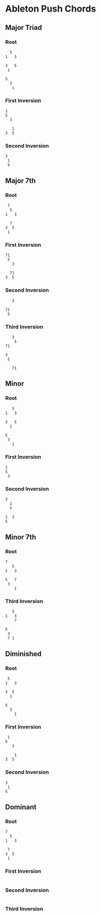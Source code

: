 # Ableton Push Chords

## Major Triad

### Root

```
  5
1   3

3   5
 1

5
  3
   1
```

### First Inversion

```
1
5
  3

   1
3  5
```

### Second Inversion

```
3
 1
 5
```

## Major 7th

### Root

```
 7
  5
1   3

  7
3  5
 1
```

### First Inversion

```
71
 5
   3

  71
3  5
```

### Second Inversion

```
   3

71
 5
```

### Third Inversion

```
   3
    5
71

3
 5

   71
```

## Minor

### Root

```
   5
1   3

3   5
  1

5
 3
   1
```

### First Inversion
```
1
5
 3
```

### Second Inversion

```
3
  1
  5

1  3
5
```

## Minor 7th

### Root

```
7
   5
1   3

5   7
 3
    1
```

### Third Inversion

```
   5
1   3
    7

5
 3
 7 1
```

## Diminished

### Root
```
 5
1   3

3  5
  1

5
  3
    1
```

### First Inversion

```
 1
5
   3

    1
3  5
```

### Second Inversion

```
3
 1
5
```

## Dominant

### Root

```
7
  5
1   3

 7
3  5
 1
```

### First Inversion

```
```

### Second Inversion

```
```

### Third Inversion

```
```

